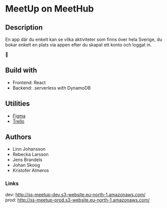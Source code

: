 # MeetUp on MeetHub

## Description

En app där du enkelt kan se vilka aktiviteter som finns över hela Sverige, du bokar enkelt en plats via appen efter du skapat ett konto och loggat in.

🥩

## Build with

- Frontend: React
- Backend: .serverless with DynamoDB

## Utilities

- [Figma](https://www.figma.com/design/BUZQycJOrb8PuuaJlYBtgQ/meetup%2C-syntax-sorcery?node-id=0-1&node-type=canvas&t=2h4YESOWLyK7q32A-0)
- [Trello](https://trello.com/b/F2HUbbwv/syntax-sorcery)

## Authors

- Linn Johansson
- Rebecka Larsson
- Jens Brandels
- Johan Skoog
- Kristofer Almeros

### Links

dev: http://ss-meetup-dev.s3-website.eu-north-1.amazonaws.com/ </br>
prod: http://ss-meetup-prod.s3-website.eu-north-1.amazonaws.com/

